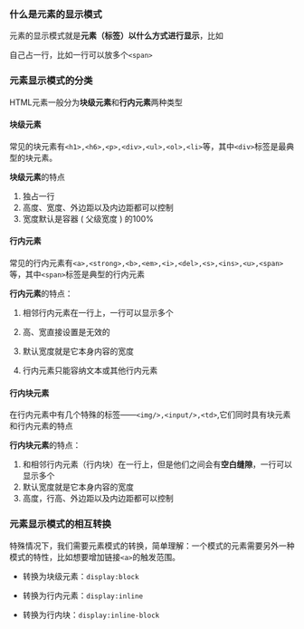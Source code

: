 ### 什么是元素的显示模式

元素的显示模式就是**元素（标签）以什么方式进行显示**，比如<div>自己占一行，比如一行可以放多个`<span>`





### 元素显示模式的分类

HTML元素一般分为**块级元素**和**行内元素**两种类型



#### 块级元素

常见的块元素有`<h1>,<h6>,<p>,<div>,<ul>,<ol>,<li>`等，其中`<div>`标签是最典型的块元素。

**块级元素**的特点

1. 独占一行
2. 高度、宽度、外边距以及内边距都可以控制
3. 宽度默认是容器 ( 父级宽度 ) 的100%



#### 行内元素

常见的行内元素有`<a>,<strong>,<b>,<em>,<i>,<del>,<s>,<ins>,<u>,<span>`等，其中`<span>`标签是典型的行内元素

**行内元素**的特点：

1. 相邻行内元素在一行上，一行可以显示多个

2. 高、宽直接设置是无效的

3. 默认宽度就是它本身内容的宽度

4. 行内元素只能容纳文本或其他行内元素

   

#### 行内块元素

在行内元素中有几个特殊的标签——`<img/>,<input/>,<td>`,它们同时具有块元素和行内元素的特点

**行内块元素**的特点：

1. 和相邻行内元素（行内块）在一行上，但是他们之间会有**空白缝隙**，一行可以显示多个
2. 默认宽度就是它本身内容的宽度
3. 高度，行高、外边距以及内边距都可以控制





### 元素显示模式的相互转换

特殊情况下，我们需要元素模式的转换，简单理解：一个模式的元素需要另外一种模式的特性，比如想要增加链接`<a>`的触发范围。

- 转换为块级元素：`display:block`

- 转换为行内元素：`display:inline`

- 转换为行内块：`display:inline-block`

  